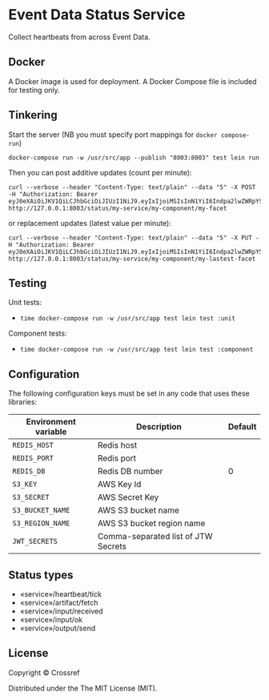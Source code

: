 # Event Data Status Service

Collect heartbeats from across Event Data.

## Docker

A Docker image is used for deployment. A Docker Compose file is included for testing only.

## Tinkering

Start the server (NB you must specify port mappings for `docker compose-run`)

    docker-compose run -w /usr/src/app --publish "8003:8003" test lein run

Then you can post additive updates (count per minute):

    curl --verbose --header "Content-Type: text/plain" --data "5" -X POST -H "Authorization: Bearer eyJ0eXAiOiJKV1QiLCJhbGciOiJIUzI1NiJ9.eyIxIjoiMSIsInN1YiI6Indpa2lwZWRpYSJ9.w7zV2vtKNzrNDfgr9dfRpv6XYnspILRli_V5vd1J29Q" http://127.0.0.1:8003/status/my-service/my-component/my-facet

or replacement updates (latest value per minute):

    curl --verbose --header "Content-Type: text/plain" --data "5" -X PUT -H "Authorization: Bearer eyJ0eXAiOiJKV1QiLCJhbGciOiJIUzI1NiJ9.eyIxIjoiMSIsInN1YiI6Indpa2lwZWRpYSJ9.w7zV2vtKNzrNDfgr9dfRpv6XYnspILRli_V5vd1J29Q" http://127.0.0.1:8003/status/my-service/my-component/my-lastest-facet

## Testing

Unit tests:

  - `time docker-compose run -w /usr/src/app test lein test :unit`

Component tests:

  - `time docker-compose run -w /usr/src/app test lein test :component`

## Configuration

The following configuration keys must be set in any code that uses these libraries:

| Environment variable | Description                         | Default |
|----------------------|-------------------------------------|---------|
| `REDIS_HOST`         | Redis host                          |         |
| `REDIS_PORT`         | Redis port                          |         |
| `REDIS_DB`           | Redis DB number                     | 0       |
| `S3_KEY`             | AWS Key Id                          |         |
| `S3_SECRET`          | AWS Secret Key                      |         |
| `S3_BUCKET_NAME`     | AWS S3 bucket name                  |         |
| `S3_REGION_NAME`     | AWS S3 bucket region name           |         |
| `JWT_SECRETS`        | Comma-separated list of JTW Secrets |         |

## Status types

 - «service»/heartbeat/tick
 - «service»/artifact/fetch
 - «service»/input/received
 - «service»/input/ok
 - «service»/output/send

## License

Copyright © Crossref

Distributed under the The MIT License (MIT).
